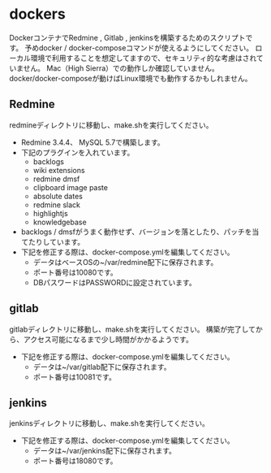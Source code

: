 # dockers

DockerコンテナでRedmine , Gitlab , jenkinsを構築するためのスクリプトです。
予めdocker / docker-composeコマンドが使えるようにしてください。
ローカル環境で利用することを想定してますので、セキュリティ的な考慮はされていません。
Mac（High Sierra）での動作しか確認していません。
docker/docker-composeが動けばLinux環境でも動作するかもしれません。

## Redmine

redmineディレクトリに移動し、make.shを実行してください。

- Redmine 3.4.4、 MySQL 5.7で構築します。
- 下記のプラグインを入れています。
  - backlogs
  - wiki extensions
  - redmine dmsf
  - clipboard image paste
  - absolute dates
  - redmine slack
  - highlightjs
  - knowledgebase
- backlogs / dmsfがうまく動作せず、バージョンを落としたり、パッチを当てたりしています。
- 下記を修正する際は、docker-compose.ymlを編集してください。
  - データはベースOSの~/var/redmine配下に保存されます。
  - ポート番号は10080です。
  - DBパスワードはPASSWORDに設定されています。

## gitlab

gitlabディレクトリに移動し、make.shを実行してください。
構築が完了してから、アクセス可能になるまで少し時間がかかるようです。

- 下記を修正する際は、docker-compose.ymlを編集してください。
  - データは~/var/gitlab配下に保存されます。
  - ポート番号は10081です。

## jenkins

jenkinsディレクトリに移動し、make.shを実行してください。

- 下記を修正する際は、docker-compose.ymlを編集してください。
  - データは~/var/jenkins配下に保存されます。
  - ポート番号は18080です。


